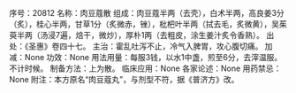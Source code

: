 序号：20812
名称：肉豆蔻散
组成：肉豆蔻半两（去壳），白术半两，高良姜3分（炙），桂心半两，甘草1分（炙微赤，锉），枇杷叶半两（拭去毛，炙微黄），吴茱萸半两（汤浸7遍，焙干，微炒），厚朴1两（去粗皮，涂生姜汁炙令香熟）。
出处：《圣惠》卷四十七。
主治：霍乱吐泻不止，冷气入脾胃，攻心腹切痛。
加减：None
功效：None
用法用量：每服3钱，以水1中盏，煎至6分，去滓温服。不计时候。
制备方法：上为散。
临床应用：None
各家论述：None
用药禁忌：None
附注：本方原名“肉豆蔻丸”，与剂型不符，据《普济方》改。
